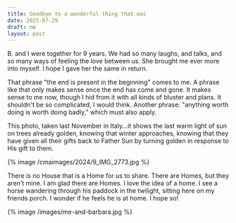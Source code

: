 ```yaml
---
title: Goodbye to a wonderful thing that was
date: 2025-07-29
draft: no
layout: post
---
```


B. and I were together for 9 years. We had so many laughs, and talks, and
so many ways of feeling the love between us. She brought me ever more into
myself. I hope I gave her the same in return.

That phrase "the end is present in the beginning" comes to me. A phrase like
that only makes sense once the end has come and gone. It makes sense to
me now, though I hid from it with all kinds of bluster and plans. It shouldn't
be so complicated, I would think. Another phrase: "anything worth doing is
worth doing badly," which must also apply.

This photo, taken last November in Italy...it shows the last warm light of
sun on trees already golden, knowing that winter approaches, knowing that they
have given all their gifts back to Father Sun by turning golden in response
to His gift to them.

{% image /cmaimages/2024/9_IMG_2773.jpg %}

There is no House that is a Home for us to share. There are Homes, but
they aren't mine. I am glad there are Homes. I love the idea of a home.
I see a horse wandering through his paddock in the twilight, sitting here on
my friends porch. I wonder if he feels he is at home. I hope so!

{% image /images/me-and-barbara.jpg %}

